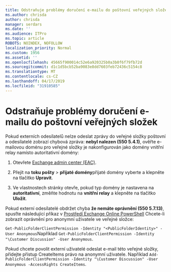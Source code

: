 ```yaml
---
title: Odstraňuje problémy doručení e-mailu do poštovní veřejných složek
ms.author: chrisda
author: chrisda
manager: serdars
ms.date: ''
ms.audience: ITPro
ms.topic: article
ROBOTS: NOINDEX, NOFOLLOW
localization_priority: Normal
ms.custom: 1956
ms.assetid: ''
ms.openlocfilehash: 45665f900014c52e6a920325b0a3b0f6f79fb72d
ms.sourcegitcommit: d1c1d5bcb52ba9083e8dd7603feb72436c5154c8
ms.translationtype: MT
ms.contentlocale: cs-CZ
ms.lasthandoff: 04/17/2019
ms.locfileid: "31910585"
---
```

# <a name="fix-email-delivery-issues-to-mail-enabled-public-folders"></a>Odstraňuje problémy doručení e-mailu do poštovní veřejných složek

Pokud externích odesílatelů nelze odeslat zprávy do veřejné složky poštovní a odesílatelé zobrazí chybová zpráva: **nebyl nalezen (550 5.4.1)**, ověřte e-mailovou doménu pro veřejné složky je nakonfigurován jako domény vnitřní relay namísto autoritativní domény:

1. Otevřete [Exchange admin center (EAC)](https://docs.microsoft.com/Exchange/exchange-admin-center).

2. Přejít na **toku pošty** \> **přijaté domény**přijaté domény vyberte a klepněte na tlačítko **Upravit**.

3. Ve vlastnostech stránky otevře, pokud typ domény je nastavena na **autoritativní**, změňte hodnotu na **vnitřní relay** a klepněte na tlačítko **Uložit**.

Pokud externí odesílatelé obdržet chyba **že nemáte oprávnění (550 5.7.13)**, spusťte následující příkaz v [Prostředí Exchange Online PowerShell](https://docs.microsoft.com/powershell/exchange/exchange-online/connect-to-exchange-online-powershell/connect-to-exchange-online-powershell) Chcete-li zobrazit oprávnění pro anonymní uživatele ve veřejné složce:

`Get-PublicFolderClientPermission -Identity "<PublicFolderIdentity>" -User Anonymous`Například `Get-PublicFolderClientPermission -Identity "\Customer Discussion" -User Anonymous`.

Pokud chcete povolit externí uživatelé odeslat e-mail této veřejné složky, přidejte přístup CreateItems právo na anonymní uživatele. Například `Add-PublicFolderClientPermission -Identity "\Customer Discussion" -User Anonymous -AccessRights CreateItems`.
